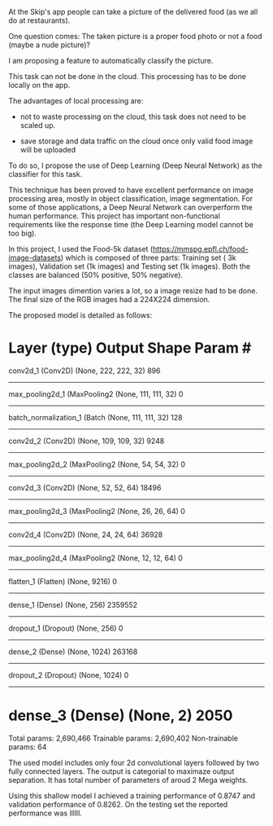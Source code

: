At the Skip's app people can take a picture of the delivered food (as we all do at restaurants).

One question comes: The taken picture is a proper food photo or not a food (maybe a nude picture)?

I am proposing a feature to automatically classify the picture.

This task can not be done in the cloud. This processing has to be done locally on the app.

The advantages of local processing are:

- not to waste processing on the cloud, this task does not need to be scaled up.

- save storage and data traffic on the cloud once only valid food image will be uploaded

To do so, I propose the use of Deep Learning (Deep Neural Network) as the classifier for this task.

This technique has been proved to have excellent performance on image processing area, mostly in object classification, image segmentation. For some of those applications, a Deep Neural Network can overperform the human performance.
This project has important non-functional requirements like the response time (the Deep Learning model cannot be too big).

In this project, I used the Food-5k dataset (https://mmspg.epfl.ch/food-image-datasets) which is composed of three parts: Training set
( 3k images), Validation set (1k images) and Testing set (1k images). Both the classes are balanced (50% positive, 50% negative).

The input images dimention varies a lot, so a image resize had to be done. The final size of the RGB images had a 224X224 dimension.


The proposed model is detailed as follows:

Layer (type)                 Output Shape              Param #   
=================================================================
conv2d_1 (Conv2D)            (None, 222, 222, 32)      896       
_________________________________________________________________
max_pooling2d_1 (MaxPooling2 (None, 111, 111, 32)      0         
_________________________________________________________________
batch_normalization_1 (Batch (None, 111, 111, 32)      128       
_________________________________________________________________
conv2d_2 (Conv2D)            (None, 109, 109, 32)      9248      
_________________________________________________________________
max_pooling2d_2 (MaxPooling2 (None, 54, 54, 32)        0         
_________________________________________________________________
conv2d_3 (Conv2D)            (None, 52, 52, 64)        18496     
_________________________________________________________________
max_pooling2d_3 (MaxPooling2 (None, 26, 26, 64)        0         
_________________________________________________________________
conv2d_4 (Conv2D)            (None, 24, 24, 64)        36928     
_________________________________________________________________
max_pooling2d_4 (MaxPooling2 (None, 12, 12, 64)        0         
_________________________________________________________________
flatten_1 (Flatten)          (None, 9216)              0         
_________________________________________________________________
dense_1 (Dense)              (None, 256)               2359552   
_________________________________________________________________
dropout_1 (Dropout)          (None, 256)               0         
_________________________________________________________________
dense_2 (Dense)              (None, 1024)              263168    
_________________________________________________________________
dropout_2 (Dropout)          (None, 1024)              0         
_________________________________________________________________
dense_3 (Dense)              (None, 2)                 2050      
=================================================================
Total params: 2,690,466
Trainable params: 2,690,402
Non-trainable params: 64

The used model includes only four 2d convolutional layers followed by two fully connected layers. The output is categorial to maximaze output separation. It has total number of parameters of aroud 2 Mega weights.

Using this shallow model I achieved a training performance of 0.8747 and validation performance of 0.8262. On the testing set
the reported performance was llllll.



